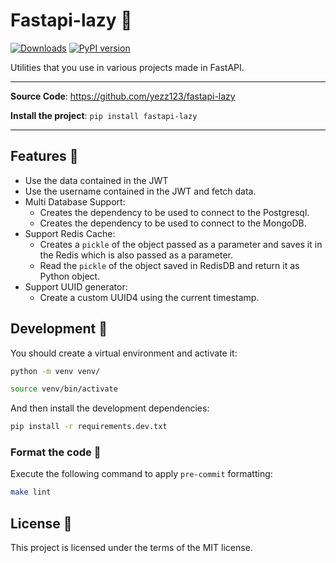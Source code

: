 # Fastapi-lazy 🦥

[![Downloads](https://pepy.tech/badge/fastapi-lazy/month)](https://pepy.tech/project/fastapi-lazy)
[![PyPI version](https://badge.fury.io/py/fastapi-lazy.svg)](https://badge.fury.io/py/fastapi-lazy)

Utilities that you use in various projects made in FastAPI.

---

**Source Code**: <https://github.com/yezz123/fastapi-lazy>

**Install the project**: `pip install fastapi-lazy`

---

## Features 🎉

- Use the data contained in the JWT
- Use the username contained in the JWT and fetch data.
- Multi Database Support:
  - Creates the dependency to be used to connect to the Postgresql.
  - Creates the dependency to be used to connect to the MongoDB.
- Support Redis Cache:
  - Creates a `pickle` of the object passed as a parameter and saves it in the Redis which is also passed as a parameter.
  - Read the `pickle` of the object saved in RedisDB and return it as Python object.
- Support UUID generator:
  - Create a custom UUID4 using the current timestamp.

## Development 🚧

You should create a virtual environment and activate it:

```bash
python -m venv venv/
```

```bash
source venv/bin/activate
```

And then install the development dependencies:

```bash
pip install -r requirements.dev.txt
```

### Format the code 💅

Execute the following command to apply `pre-commit` formatting:

```bash
make lint
```

## License 🍻

This project is licensed under the terms of the MIT license.
